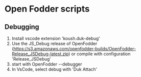 # Open Fodder scripts

## Debugging

1. Install vscode extension 'koush.duk-debug'
2. Use the JS_Debug release of OpenFodder (https://s3.amazonaws.com/openfodder-builds/OpenFodder-Release_JSDebug-latest.zip) or compile with configuration 'Release_JSDebug'
3. start with OpenFodder --debugger
2. In VsCode, select debug with 'Duk Attach'

